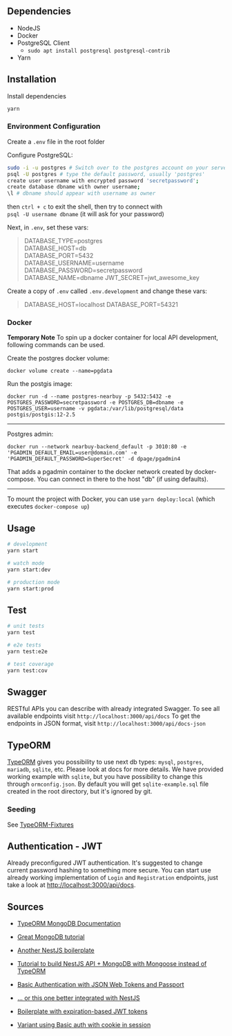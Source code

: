 ## Dependencies

- NodeJS
- Docker
- PostgreSQL Client
  - `sudo apt install postgresql postgresql-contrib`
- Yarn

## Installation

Install dependencies

```bash
yarn
```

### Environment Configuration

Create a `.env` file in the root folder

Configure PostgreSQL:

```sh
sudo -i -u postgres # Switch over to the postgres account on your server by typing:
psql -U postgres # type the default password, usually 'postgres'
create user username with encrypted password 'secretpassword';
create database dbname with owner username;
\l # dbname should appear with username as owner
```

then `ctrl + c` to exit the shell, then try to connect with  
`psql -U username dbname` (it will ask for your password)

Next, in `.env`, set these vars:

> DATABASE_TYPE=postgres  
> DATABASE_HOST=db  
> DATABASE_PORT=5432  
> DATABASE_USERNAME=username  
> DATABASE_PASSWORD=secretpassword  
> DATABASE_NAME=dbname
> JWT_SECRET=jwt_awesome_key

Create a copy of `.env` called `.env.development` and change these vars:

> DATABASE_HOST=localhost
> DATABASE_PORT=54321

### Docker

**Temporary Note**
To spin up a docker container for local API development, following commands can be used.

Create the postgres docker volume:

`docker volume create --name=pgdata`

Run the postgis image:

`docker run -d --name postgres-nearbuy -p 5432:5432 -e POSTGRES_PASSWORD=secretpassword -e POSTGRES_DB=dbname -e POSTGRES_USER=username -v pgdata:/var/lib/postgresql/data postgis/postgis:12-2.5`

---

Postgres admin:

`docker run --network nearbuy-backend_default -p 3010:80 -e 'PGADMIN_DEFAULT_EMAIL=user@domain.com' -e 'PGADMIN_DEFAULT_PASSWORD=SuperSecret' -d dpage/pgadmin4`

That adds a pgadmin container to the docker network created by docker-compose. You can connect in there to the host "db" (if using defaults).

---

To mount the project with Docker, you can use `yarn deploy:local` (which executes `docker-compose up`)

## Usage

```bash
# development
yarn start

# watch mode
yarn start:dev

# production mode
yarn start:prod
```

## Test

```bash
# unit tests
yarn test

# e2e tests
yarn test:e2e

# test coverage
yarn test:cov
```

## Swagger

RESTful APIs you can describe with already integrated Swagger.
To see all available endpoints visit `http://localhost:3000/api/docs`
To get the endpoints in JSON format, visit `http://localhost:3000/api/docs-json`

## TypeORM

[TypeORM](http://typeorm.io/) gives you possibility to use next db types:
`mysql`, `postgres`, `mariadb`, `sqlite`, etc. Please look at docs for more details.
We have provided working example with `sqlite`, but you have possibility to change
this through `ormconfig.json`. By default you will get `sqlite-example.sql` file
created in the root directory, but it's ignored by git.

### Seeding

See [TypeORM-Fixtures](https://robinck.github.io/typeorm-fixtures/)

## Authentication - JWT

Already preconfigured JWT authentication.
It's suggested to change current password hashing to something more secure.
You can start use already working implementation of `Login` and `Registration`
endpoints, just take a look at [http://localhost:3000/api/docs](http://localhost:3000/api/docs).

## Sources

- [TypeORM MongoDB Documentation](https://github.com/typeorm/typeorm/blob/master/docs/mongodb.md)

- [Great MongoDB tutorial](https://www.tutorialspoint.com/mongodb/mongodb_quick_guide.htm)

- [Another NestJS boilerplate](https://github.com/unlight/nest-typescript-starter/tree/ad59f3443f347e668f1d6f6c22f78f01bddcfb89)

- [Tutorial to build NestJS API + MongoDB with Mongoose instead of TypeORM](https://scotch.io/tutorials/building-a-modern-app-using-nestjs-mongodb-and-vuejs?utm_source=spotim&utm_medium=spotim_recirculation&spotim_referrer=recirculation&spot_im_comment_id=sp_D7GE1sbz_46694_c_Ta07US)

- [Basic Authentication with JSON Web Tokens and Passport](https://scotch.io/@devGson/api-authentication-with-json-web-tokensjwt-and-passport)
- [... or this one better integrated with NestJS](https://codebrains.io/jwt-auth-with-nestjs-passport-and-express/)

- [Boilerplate with expiration-based JWT tokens](https://github.com/abouroubi/nestjs-auth-jwt)

- [Variant using Basic auth with cookie in session](http://blog.exceptionfound.com/index.php/2018/06/07/nestjs-basic-auth-and-sessions/#Get_Projects_for_Authenticated_User)
